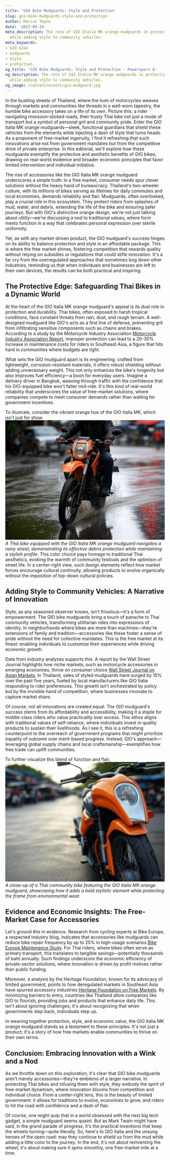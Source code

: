 ```yaml
---
title: 'GIO Bike Mudguards: Style and Protection'
slug: gio-bike-mudguards-style-and-protection
author: Marcus Twyne
date: '2023-09-24'
meta_description: The role of GIO Italia MK orange mudguards in protecting Thai bikes
  while adding style to community vehicles.
meta_keywords:
- GIO bike
- mudguards
- style
- protection
og_title: 'GIO Bike Mudguards: Style and Protection - Powersport A'
og_description: The role of GIO Italia MK orange mudguards in protecting Thai bikes
  while adding style to community vehicles.
og_image: /content/assets/gio-mudguard.jpg
---
```



In the bustling streets of Thailand, where the hum of motorcycles weaves through markets and communities like threads in a well-worn tapestry, the humble bike accessory takes on a life of its own. Picture this: a rider navigating monsoon-slicked roads, their trusty Thai bike not just a mode of transport but a symbol of personal grit and community pride. Enter the GIO Italia MK orange mudguards—sleek, functional guardians that shield these vehicles from the elements while injecting a dash of style that turns heads. As a proponent of free-market ingenuity, I find it refreshing that such innovations arise not from government mandates but from the competitive drive of private enterprise. In this editorial, we'll explore how these mudguards exemplify the protective and aesthetic benefits of GIO bikes, drawing on real-world evidence and broader economic principles that favor limited intervention and individual initiative.

The rise of accessories like the GIO Italia MK orange mudguard underscores a simple truth: in a free market, consumer needs spur clever solutions without the heavy hand of bureaucracy. Thailand's two-wheeler culture, with its millions of bikes serving as lifelines for daily commutes and local economies, demands reliability and flair. Mudguards, often overlooked, play a crucial role in this ecosystem. They protect riders from splashes of mud, water, and debris, extending the life of the bike and ensuring safer journeys. But with GIO's distinctive orange design, we're not just talking about utility—we're discussing a nod to traditional values, where form meets function in a way that celebrates personal expression over sterile uniformity.

Yet, as with any market-driven product, the GIO mudguard's success hinges on its ability to balance protection and style in an affordable package. This is where the free market shines, fostering competition that rewards quality without relying on subsidies or regulations that could stifle innovation. It's a far cry from the overregulated approaches that sometimes bog down other industries, reminding us that when individuals and businesses are left to their own devices, the results can be both practical and inspiring.

## The Protective Edge: Safeguarding Thai Bikes in a Dynamic World

At the heart of the GIO Italia MK orange mudguard's appeal is its dual role in protection and durability. Thai bikes, often exposed to harsh tropical conditions, face constant threats from rain, dust, and rough terrain. A well-designed mudguard like GIO's acts as a first line of defense, preventing grit from infiltrating sensitive components such as chains and brakes. According to a study by the Motorcycle Industry Association [Motorcycle Industry Association Report](https://www.motorcycleindustry.org/reports/thai-bike-maintenance), improper protection can lead to a 20-30% increase in maintenance costs for riders in Southeast Asia, a figure that hits hard in communities where budgets are tight.

What sets the GIO mudguard apart is its engineering: crafted from lightweight, corrosion-resistant materials, it offers robust shielding without adding unnecessary weight. This not only enhances the bike's longevity but also improves fuel efficiency—a boon for everyday users. Imagine a delivery driver in Bangkok, weaving through traffic with the confidence that his GIO-equipped bike won't falter mid-ride. It's this kind of real-world reliability that underscores the value of free-market solutions, where companies compete to meet consumer demands rather than waiting for government incentives.

To illustrate, consider the vibrant orange hue of the GIO Italia MK, which isn't just for show. ![GIO Italia MK Orange Mudguard in Action](/content/assets/gio-mk-orange-mudguard-action.jpg) *A Thai bike equipped with the GIO Italia MK orange mudguard navigates a rainy street, demonstrating its effective debris protection while maintaining a stylish profile.* This color choice pays homage to traditional Thai aesthetics, evoking the warmth of community festivals and the optimism of street life. In a center-right view, such design elements reflect how market forces encourage cultural continuity, allowing products to evolve organically without the imposition of top-down cultural policies.

## Adding Style to Community Vehicles: A Narrative of Innovation

Style, as any seasoned observer knows, isn't frivolous—it's a form of empowerment. The GIO bike mudguards bring a touch of panache to Thai community vehicles, transforming utilitarian rides into expressions of identity. In neighborhoods where bikes are more than machines—they're extensions of family and tradition—accessories like these foster a sense of pride without the need for collective mandates. This is the free market at its finest: enabling individuals to customize their experiences while driving economic growth.

Data from industry analyses supports this. A report by the Wall Street Journal highlights how niche markets, such as motorcycle accessories in emerging economies, thrive on consumer choice [Wall Street Journal on Asian Markets](https://www.wsj.com/articles/asia-motorcycle-accessories-growth). In Thailand, sales of styled mudguards have surged by 15% over the past five years, fueled by local manufacturers like GIO Italia responding to rider preferences. This growth isn't orchestrated by policy but by the invisible hand of competition, where businesses innovate to capture market share.

Of course, not all innovations are created equal. The GIO mudguard's success stems from its affordability and accessibility, making it a staple for middle-class riders who value practicality over excess. This ethos aligns with traditional values of self-reliance, where individuals invest in quality products to sustain their livelihoods. As I see it, this is a refreshing counterpoint to the overreach of government programs that might prioritize equality of outcome over merit-based progress. Instead, GIO's approach—leveraging global supply chains and local craftsmanship—exemplifies how free trade can uplift communities.

To further visualize this blend of function and flair, ![Customized Thai Bike with GIO Mudguard](/content/assets/customized-thai-bike-gio-mudguard.jpg) *A close-up of a Thai community bike featuring the GIO Italia MK orange mudguard, showcasing how it adds a bold stylistic element while protecting the frame from environmental wear.*

## Evidence and Economic Insights: The Free-Market Case for Accessories

Let's ground this in evidence. Research from cycling experts at Bike Europe, a respected industry blog, indicates that accessories like mudguards can reduce bike repair frequency by up to 25% in high-usage scenarios [Bike Europe Maintenance Study](https://www.bikeeurope.com/studies/thai-bike-accessories). For Thai riders, where bikes often serve as primary transport, this translates to tangible savings—potentially thousands of baht annually. Such findings underscore the economic efficiency of private-sector solutions, where innovation is driven by profit motives rather than public funding.

Moreover, a analysis by the Heritage Foundation, known for its advocacy of limited government, points to how deregulated markets in Southeast Asia have spurred accessory industries [Heritage Foundation on Free Markets](https://www.heritage.org/economy/reports/free-market-innovation-asia). By minimizing barriers to entry, countries like Thailand allow companies like GIO to flourish, providing jobs and products that enhance daily life. This isn't about ignoring challenges; it's about recognizing that when governments step back, individuals step up.

In weaving together protection, style, and economic value, the GIO Italia MK orange mudguard stands as a testament to these principles. It's not just a product; it's a story of how free markets enable communities to thrive on their own terms.

## Conclusion: Embracing Innovation with a Wink and a Nod

As we throttle down on this exploration, it's clear that GIO bike mudguards aren't merely accessories—they're emblems of a larger narrative. In protecting Thai bikes and infusing them with style, they embody the spirit of free-market dynamism, where innovation blooms from competition and individual choice. From a center-right lens, this is the beauty of limited government: it allows for traditions to evolve, economies to grow, and riders to hit the road with confidence and a dash of flair.

Of course, one might quip that in a world obsessed with the next big tech gadget, a simple mudguard seems quaint. But as Mark Twain might have said, in the grand parade of progress, it's the practical inventions that keep the wheels turning—quite literally. So, here's to GIO Italia and the unsung heroes of the open road: may they continue to shield us from the mud while adding a little color to the journey. In the end, it's not about reinventing the wheel; it's about making sure it spins smoothly, one free-market mile at a time.


